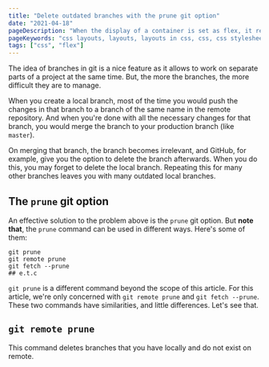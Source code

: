 ```yaml
---
title: "Delete outdated branches with the prune git option"
date: "2021-04-18"
pageDescription: "When the display of a container is set as flex, it renders it's elements flexible. This aids in responsiveness in several media screens as long as the associating properties such as flex-direction, flex-wrap, etc are used appropriately"
pageKeywords: "css layouts, layouts, layouts in css, css, css stylesheet, css properties, layout property, css display, css flex, css flex-wrap, css flex-direction, css justify-content, css align-items, align-items, justify-content, css styles."
tags: ["css", "flex"]
---
```


The idea of branches in git is a nice feature as it allows to work on separate parts of a project at the same time. But, the more the branches, the more difficult they are to manage.

When you create a local branch, most of the time you would push the changes in that branch to a branch of the same name in the remote repository. And when you're done with all the necessary changes for that branch, you would merge the branch to your production branch (like `master`).

On merging that branch, the branch becomes irrelevant, and GitHub, for example, give you the option to delete the branch afterwards. When you do this, you may forget to delete the local branch. Repeating this for many other branches leaves you with many outdated local branches.

## The `prune` git option

An effective solution to the problem above is the `prune` git option. But **note that**, the `prune` command can be used in different ways. Here's some of them:

```shell
git prune
git remote prune
git fetch --prune
## e.t.c
```

`git prune` is a different command beyond the scope of this article. For this article, we're only concerned with `git remote prune` and `git fetch --prune`. These two commands have similarities, and little differences. Let's see that.

## `git remote prune`

This command deletes branches that you have locally and do not exist on remote. 
